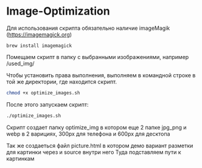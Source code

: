 # Image-Optimization

Для  использования скрипта обязательно наличие imageMagik (https://imagemagick.org)

```
brew install imagemagick
```

Помещаем скрипт в папку с выбранными изображениями, например /used_img/

Чтобы установить права выполнения, выполняем в командной строке в той же директории, где находится скрипт.

```bash
chmod +x optimize_images.sh
```

После этого запускаем скрипт:

```bash
./optimize_images.sh
```

Скрипт создает папку optimize_img в котором еще 2 папке jpg_png и webp в 2 варициях, 300px для телефона и 600px для десктопа

Так же создаеться файл picture.html в котором демо вариант разметки для картинки через <picture> и source внутри него
Туда подставляем пути к картинкам
